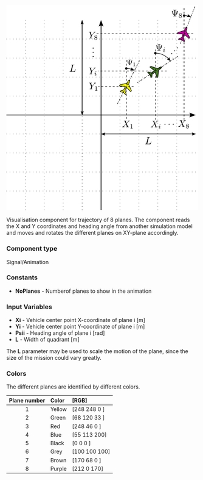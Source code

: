 ![Indicator image](fleetTrajectoryIndicator_help.svg)

Visualisation component for trajectory of 8 planes. The component reads the X and Y coordinates and heading angle from another simulation model and moves and rotates the different planes on XY-plane accordingly.

### Component type
Signal/Animation

### Constants
* **NoPlanes** - Numberof planes to show in the animation

### Input Variables
* **Xi** - Vehicle center point X-coordinate of plane i [m]
* **Yi** - Vehicle center point Y-coordinate of plane i [m]
* **Psii** - Heading angle of plane i [rad]
* **L** - Width of quadrant [m]

The **L** parameter may be used to scale the motion of the plane, since the size of the mission could vary greatly.

### Colors
The different planes are identified by different colors.

| Plane number | Color | [RGB]         |
|:------------:|:-----| :------------ |
|1             |Yellow | [248 248 0  ] |
|2             |Green  | [68  120 33 ] |
|3             |Red    | [248 46  0  ] |
|4             |Blue   | [55  113 200] |
|5             |Black  | [0   0   0  ] |
|6             |Grey   | [100 100 100] |
|7             |Brown  | [170 68  0  ] |
|8             |Purple | [212 0   170] |

<!---EQUATION --->